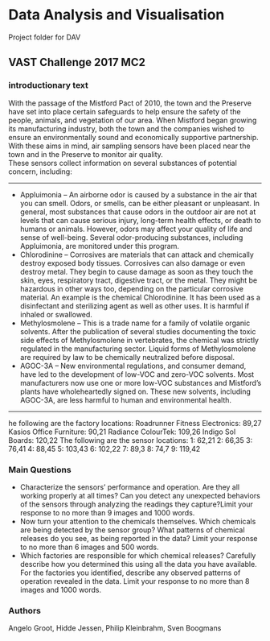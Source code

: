 # Data Analysis and Visualisation
Project folder for DAV
## VAST Challenge 2017 MC2
### introductionary text

With the passage of the Mistford Pact of 2010, the town and the Preserve have set into place certain safeguards to help ensure the safety of the people, animals, and vegetation of our area.  When Mistford began growing its manufacturing industry, both the town and the companies wished to ensure an environmentally sound and economically supportive partnership.  With these aims in mind, air sampling sensors have been placed near the town and in the Preserve to monitor air quality.  
These sensors collect information on several substances of potential concern, including:


----

- Appluimonia – An airborne odor is caused by a substance in the air that you can smell. Odors, or smells, can be either pleasant or unpleasant. In general, most substances that cause odors in the outdoor air are not at levels that can cause serious injury, long-term health effects, or death to humans or animals. However, odors may affect your quality of life and sense of well-being. Several odor-producing substances, including Appluimonia, are monitored under this program.   
- Chlorodinine – Corrosives are materials that can attack and chemically destroy exposed body tissues. Corrosives can also damage or even destroy metal. They begin to cause damage as soon as they touch the skin, eyes, respiratory tract, digestive tract, or the metal. They might be hazardous in other ways too, depending on the particular corrosive material. An example is the chemical Chlorodinine. It has been used as a disinfectant and sterilizing agent as well as other uses. It is harmful if inhaled or swallowed.
- Methylosmolene – This is a trade name for a family of volatile organic solvents. After the publication of several studies documenting the toxic side effects of Methylosmolene in vertebrates, the chemical was strictly regulated in the manufacturing sector. Liquid forms of Methylosmolene are required by law to be chemically neutralized before disposal.
- AGOC-3A – New environmental regulations, and consumer demand, have led to the development of low-VOC and zero-VOC solvents. Most manufacturers now use one or more low-VOC substances and Mistford’s plants have wholeheartedly signed on. These new solvents, including AGOC-3A, are less harmful to human and environmental health.

----

he following are the factory locations:
Roadrunner Fitness Electronics: 89,27
Kasios Office Furniture: 90,21
Radiance ColourTek: 109,26
Indigo Sol Boards: 120,22
The following are the sensor locations:
1: 	62,21
2: 	66,35
3: 	76,41
4: 	88,45
5: 	103,43
6: 	102,22
7: 	89,3
8: 	74,7
9: 	119,42
### Main Questions

- Characterize the sensors’ performance and operation. Are they all working properly at all times? Can you detect any unexpected behaviors of the sensors through analyzing the readings they capture?Limit your response to no more than 9 images and 1000 words.
- Now turn your attention to the chemicals themselves. Which chemicals are being detected by the sensor group? What patterns of chemical releases do you see, as being reported in the data? Limit your response to no more than 6 images and 500 words.
- Which factories are responsible for which chemical releases? Carefully describe how you determined this using all the data you have available. For the factories you identified, describe any observed patterns of operation revealed in the data. Limit your response to no more than 8 images and 1000 words.

### Authors
Angelo Groot, Hidde Jessen, Philip Kleinbrahm, Sven Boogmans
